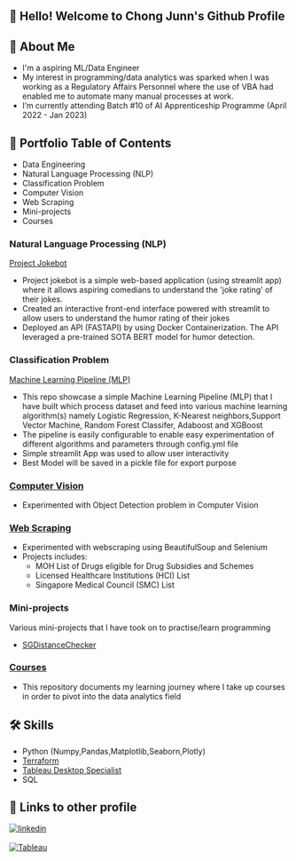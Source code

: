 ## 👋 Hello! Welcome to Chong Junn's Github Profile 

## 🚀 About Me
- I'm a aspiring ML/Data Engineer
- My interest in programming/data analytics was sparked when I was working as a Regulatory Affairs Personnel where the use of VBA had enabled me to automate many manual processes at work. 
- I’m currently attending Batch #10 of AI Apprenticeship Programme (April 2022 - Jan 2023)

## 🌱  Portfolio Table of Contents
- Data Engineering 
- Natural Language Processing (NLP)
- Classification Problem
- Computer Vision
- Web Scraping
- Mini-projects
- Courses

<a id='nlp'></a>
###  Natural Language Processing (NLP) 

[Project Jokebot](https://github.com/chongjunn-tech/project-jokebot)
- Project jokebot is a simple web-based application (using streamlit app) where it allows aspiring comedians to understand the 'joke rating' of their jokes.
- Created an interactive front-end interface powered with streamlit to allow users to understand the humor rating of their jokes
- Deployed an API (FASTAPI) by using Docker Containerization. The API leveraged a pre-trained SOTA BERT model for humor detection.

### Classification Problem
<a href=https://github.com/chongjunn-tech/MLP>Machine Learning Pipeline (MLP)</a>
- This repo showcase a simple Machine Learning Pipeline (MLP) that I have built which process dataset and feed into various machine learning algorithm(s) namely Logistic Regression, K-Nearest neighbors,Support Vector Machine, Random Forest Classifer, Adaboost and XGBoost
- The pipeline is easily configurable to enable easy experimentation of different algorithms and parameters through config.yml file
- Simple streamlit App was used to allow user interactivity
- Best Model will be saved in a pickle file for export purpose

<a id='CV'></a>
### <a href=https://github.com/chongjunn-tech/Computer_Vision>Computer Vision</a>
- Experimented with Object Detection problem in Computer Vision

<a id='webscraping'></a>
### <a href=https://github.com/chongjunn-tech/webscraping>Web Scraping</a>
- Experimented with webscraping using BeautifulSoup and Selenium
- Projects includes:
  - MOH List of Drugs eligible for Drug Subsidies and Schemes
  - Licensed Healthcare Institutions (HCI) List
  -  Singapore Medical Council (SMC) List   

<a id='Mini-projects'></a>
### Mini-projects
Various mini-projects that I have took on to practise/learn programming
- <a href=https://github.com/chongjunn-tech/SGDistanceChecker>SGDistanceChecker</a>
  
<a id='courses'></a>
### <a href=https://github.com/chongjunn-tech/data-analyst-journey>Courses</a>
- This repository documents my learning journey where I take up courses in order to pivot into the data analytics field

## 🛠 Skills
- Python (Numpy,Pandas,Matplotlib,Seaborn,Plotly)
- [Terraform](https://www.credly.com/badges/ec9321d8-3db8-4332-aa11-348a8521605c/public_url)
- [Tableau Desktop Specialist](https://www.credly.com/badges/c11bc2e5-4f23-42c3-93d5-ba06c4b782cc/public_url)
- SQL

## 🔗 Links to other profile
[![linkedin](https://img.shields.io/badge/linkedin-0A66C2?style=for-the-badge&logo=linkedin&logoColor=white)](https://www.linkedin.com/in/chong-junn/)
<br></br>
[![Tableau](https://img.shields.io/badge/-Tableau-orange)](https://public.tableau.com/app/profile/chong.junn)









<!--
**chongjunn-tech/chongjunn-tech** is a ✨ _special_ ✨ repository because its `README.md` (this file) appears on your GitHub profile.

Here are some ideas to get you started:

- 🔭 I’m currently working on ...
- 🌱 I’m currently learning ...
- 👯 I’m looking to collaborate on ...
- 🤔 I’m looking for help with ...
- 💬 Ask me about ...
- 📫 How to reach me: ...
- 😄 Pronouns: ...
- ⚡ Fun fact: ...
-->
